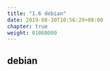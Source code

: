 ```yaml
---
title: "1.6 debian"
date: 2019-08-30T10:56:29+08:00
chapter: true
weight: 01060000
---
```


## debian
